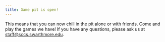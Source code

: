 ```yaml
---
title: Game pit is open! 
---
```


This means that you can now chill in the pit alone or with friends.
Come and play the games we have! If you have any questions, please
ask us at <staff@sccs.swarthmore.edu>.

